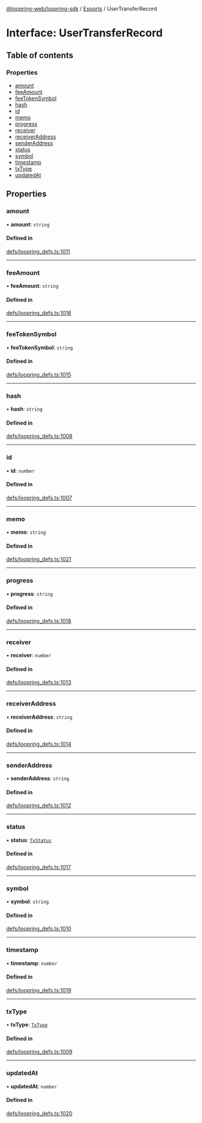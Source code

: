 [@loopring-web/loopring-sdk](../README.md) / [Exports](../modules.md) / UserTransferRecord

# Interface: UserTransferRecord

## Table of contents

### Properties

- [amount](UserTransferRecord.md#amount)
- [feeAmount](UserTransferRecord.md#feeamount)
- [feeTokenSymbol](UserTransferRecord.md#feetokensymbol)
- [hash](UserTransferRecord.md#hash)
- [id](UserTransferRecord.md#id)
- [memo](UserTransferRecord.md#memo)
- [progress](UserTransferRecord.md#progress)
- [receiver](UserTransferRecord.md#receiver)
- [receiverAddress](UserTransferRecord.md#receiveraddress)
- [senderAddress](UserTransferRecord.md#senderaddress)
- [status](UserTransferRecord.md#status)
- [symbol](UserTransferRecord.md#symbol)
- [timestamp](UserTransferRecord.md#timestamp)
- [txType](UserTransferRecord.md#txtype)
- [updatedAt](UserTransferRecord.md#updatedat)

## Properties

### amount

• **amount**: `string`

#### Defined in

[defs/loopring_defs.ts:1011](https://github.com/Loopring/loopring_sdk/blob/532648f/src/defs/loopring_defs.ts#L1011)

___

### feeAmount

• **feeAmount**: `string`

#### Defined in

[defs/loopring_defs.ts:1016](https://github.com/Loopring/loopring_sdk/blob/532648f/src/defs/loopring_defs.ts#L1016)

___

### feeTokenSymbol

• **feeTokenSymbol**: `string`

#### Defined in

[defs/loopring_defs.ts:1015](https://github.com/Loopring/loopring_sdk/blob/532648f/src/defs/loopring_defs.ts#L1015)

___

### hash

• **hash**: `string`

#### Defined in

[defs/loopring_defs.ts:1008](https://github.com/Loopring/loopring_sdk/blob/532648f/src/defs/loopring_defs.ts#L1008)

___

### id

• **id**: `number`

#### Defined in

[defs/loopring_defs.ts:1007](https://github.com/Loopring/loopring_sdk/blob/532648f/src/defs/loopring_defs.ts#L1007)

___

### memo

• **memo**: `string`

#### Defined in

[defs/loopring_defs.ts:1021](https://github.com/Loopring/loopring_sdk/blob/532648f/src/defs/loopring_defs.ts#L1021)

___

### progress

• **progress**: `string`

#### Defined in

[defs/loopring_defs.ts:1018](https://github.com/Loopring/loopring_sdk/blob/532648f/src/defs/loopring_defs.ts#L1018)

___

### receiver

• **receiver**: `number`

#### Defined in

[defs/loopring_defs.ts:1013](https://github.com/Loopring/loopring_sdk/blob/532648f/src/defs/loopring_defs.ts#L1013)

___

### receiverAddress

• **receiverAddress**: `string`

#### Defined in

[defs/loopring_defs.ts:1014](https://github.com/Loopring/loopring_sdk/blob/532648f/src/defs/loopring_defs.ts#L1014)

___

### senderAddress

• **senderAddress**: `string`

#### Defined in

[defs/loopring_defs.ts:1012](https://github.com/Loopring/loopring_sdk/blob/532648f/src/defs/loopring_defs.ts#L1012)

___

### status

• **status**: [`TxStatus`](../enums/TxStatus.md)

#### Defined in

[defs/loopring_defs.ts:1017](https://github.com/Loopring/loopring_sdk/blob/532648f/src/defs/loopring_defs.ts#L1017)

___

### symbol

• **symbol**: `string`

#### Defined in

[defs/loopring_defs.ts:1010](https://github.com/Loopring/loopring_sdk/blob/532648f/src/defs/loopring_defs.ts#L1010)

___

### timestamp

• **timestamp**: `number`

#### Defined in

[defs/loopring_defs.ts:1019](https://github.com/Loopring/loopring_sdk/blob/532648f/src/defs/loopring_defs.ts#L1019)

___

### txType

• **txType**: [`TxType`](../enums/TxType.md)

#### Defined in

[defs/loopring_defs.ts:1009](https://github.com/Loopring/loopring_sdk/blob/532648f/src/defs/loopring_defs.ts#L1009)

___

### updatedAt

• **updatedAt**: `number`

#### Defined in

[defs/loopring_defs.ts:1020](https://github.com/Loopring/loopring_sdk/blob/532648f/src/defs/loopring_defs.ts#L1020)
